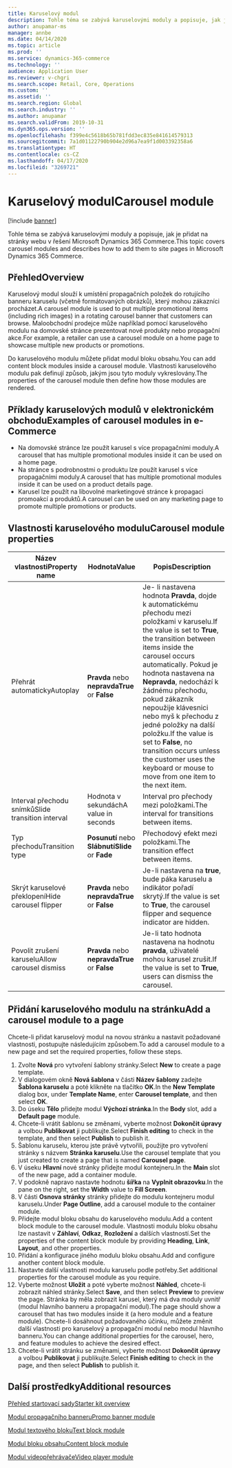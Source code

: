 ```yaml
---
title: Karuselový modul
description: Tohle téma se zabývá karuselovými moduly a popisuje, jak je přidat na stránky webu v řešení Microsoft Dynamics 365 Commerce.
author: anupamar-ms
manager: annbe
ms.date: 04/14/2020
ms.topic: article
ms.prod: ''
ms.service: dynamics-365-commerce
ms.technology: ''
audience: Application User
ms.reviewer: v-chgri
ms.search.scope: Retail, Core, Operations
ms.custom: ''
ms.assetid: ''
ms.search.region: Global
ms.search.industry: ''
ms.author: anupamar
ms.search.validFrom: 2019-10-31
ms.dyn365.ops.version: ''
ms.openlocfilehash: f399e4c5618b65b781fdd3ec835e841614579313
ms.sourcegitcommit: 7a1d01122790b904e2d96a7ea9f1d003392358a6
ms.translationtype: HT
ms.contentlocale: cs-CZ
ms.lasthandoff: 04/17/2020
ms.locfileid: "3269721"
---
```

# <a name="carousel-module"></a><span data-ttu-id="67aff-103">Karuselový modul</span><span class="sxs-lookup"><span data-stu-id="67aff-103">Carousel module</span></span>


[!include [banner](includes/banner.md)]

<span data-ttu-id="67aff-104">Tohle téma se zabývá karuselovými moduly a popisuje, jak je přidat na stránky webu v řešení Microsoft Dynamics 365 Commerce.</span><span class="sxs-lookup"><span data-stu-id="67aff-104">This topic covers carousel modules and describes how to add them to site pages in Microsoft Dynamics 365 Commerce.</span></span>

## <a name="overview"></a><span data-ttu-id="67aff-105">Přehled</span><span class="sxs-lookup"><span data-stu-id="67aff-105">Overview</span></span>

<span data-ttu-id="67aff-106">Karuselový modul slouží k umístění propagačních položek do rotujícího banneru karuselu (včetně formátovaných obrázků), který mohou zákazníci procházet.</span><span class="sxs-lookup"><span data-stu-id="67aff-106">A carousel module is used to put multiple promotional items (including rich images) in a rotating carousel banner that customers can browse.</span></span> <span data-ttu-id="67aff-107">Maloobchodní prodejce může například pomocí karuselového modulu na domovské stránce prezentovat nové produkty nebo propagační akce.</span><span class="sxs-lookup"><span data-stu-id="67aff-107">For example, a retailer can use a carousel module on a home page to showcase multiple new products or promotions.</span></span>

<span data-ttu-id="67aff-108">Do karuselového modulu můžete přidat modul bloku obsahu.</span><span class="sxs-lookup"><span data-stu-id="67aff-108">You can add content block modules inside a carousel module.</span></span> <span data-ttu-id="67aff-109">Vlastnosti karuselového modulu pak definují způsob, jakým jsou tyto moduly vykreslovány.</span><span class="sxs-lookup"><span data-stu-id="67aff-109">The properties of the carousel module then define how those modules are rendered.</span></span>

## <a name="examples-of-carousel-modules-in-e-commerce"></a><span data-ttu-id="67aff-110">Příklady karuselových modulů v elektronickém obchodu</span><span class="sxs-lookup"><span data-stu-id="67aff-110">Examples of carousel modules in e-Commerce</span></span>

- <span data-ttu-id="67aff-111">Na domovské stránce lze použít karusel s více propagačními moduly.</span><span class="sxs-lookup"><span data-stu-id="67aff-111">A carousel that has multiple promotional modules inside it can be used on a home page.</span></span>
- <span data-ttu-id="67aff-112">Na stránce s podrobnostmi o produktu lze použít karusel s více propagačními moduly.</span><span class="sxs-lookup"><span data-stu-id="67aff-112">A carousel that has multiple promotional modules inside it can be used on a product details page.</span></span>
- <span data-ttu-id="67aff-113">Karusel lze použít na libovolné marketingové stránce k propagaci promoakcí a produktů.</span><span class="sxs-lookup"><span data-stu-id="67aff-113">A carousel can be used on any marketing page to promote multiple promotions or products.</span></span>

## <a name="carousel-module-properties"></a><span data-ttu-id="67aff-114">Vlastnosti karuselového modulu</span><span class="sxs-lookup"><span data-stu-id="67aff-114">Carousel module properties</span></span>

| <span data-ttu-id="67aff-115">Název vlastnosti</span><span class="sxs-lookup"><span data-stu-id="67aff-115">Property name</span></span>             | <span data-ttu-id="67aff-116">Hodnota</span><span class="sxs-lookup"><span data-stu-id="67aff-116">Value</span></span>                 | <span data-ttu-id="67aff-117">Popis</span><span class="sxs-lookup"><span data-stu-id="67aff-117">Description</span></span> |
|---------------------------|-----------------------|-------------|
| <span data-ttu-id="67aff-118">Přehrát automaticky</span><span class="sxs-lookup"><span data-stu-id="67aff-118">Autoplay</span></span>                  | <span data-ttu-id="67aff-119">**Pravda** nebo **nepravda**</span><span class="sxs-lookup"><span data-stu-id="67aff-119">**True** or **False**</span></span> | <span data-ttu-id="67aff-120">Je- li nastavena hodnota **Pravda**, dojde k automatickému přechodu mezi položkami v karuselu.</span><span class="sxs-lookup"><span data-stu-id="67aff-120">If the value is set to **True**, the transition between items inside the carousel occurs automatically.</span></span> <span data-ttu-id="67aff-121">Pokud je hodnota nastavena na **Nepravda**, nedochází k žádnému přechodu, pokud zákazník nepoužije klávesnici nebo myš k přechodu z jedné položky na další položku.</span><span class="sxs-lookup"><span data-stu-id="67aff-121">If the value is set to **False**, no transition occurs unless the customer uses the keyboard or mouse to move from one item to the next item.</span></span> |
| <span data-ttu-id="67aff-122">Interval přechodu snímků</span><span class="sxs-lookup"><span data-stu-id="67aff-122">Slide transition interval</span></span> | <span data-ttu-id="67aff-123">Hodnota v sekundách</span><span class="sxs-lookup"><span data-stu-id="67aff-123">A value in seconds</span></span>    | <span data-ttu-id="67aff-124">Interval pro přechody mezi položkami.</span><span class="sxs-lookup"><span data-stu-id="67aff-124">The interval for transitions between items.</span></span> |
| <span data-ttu-id="67aff-125">Typ přechodu</span><span class="sxs-lookup"><span data-stu-id="67aff-125">Transition type</span></span>           | <span data-ttu-id="67aff-126">**Posunutí** nebo **Slábnutí**</span><span class="sxs-lookup"><span data-stu-id="67aff-126">**Slide** or **Fade**</span></span> | <span data-ttu-id="67aff-127">Přechodový efekt mezi položkami.</span><span class="sxs-lookup"><span data-stu-id="67aff-127">The transition effect between items.</span></span> |
| <span data-ttu-id="67aff-128">Skrýt karuselové překlopení</span><span class="sxs-lookup"><span data-stu-id="67aff-128">Hide carousel flipper</span></span>     | <span data-ttu-id="67aff-129">**Pravda** nebo **nepravda**</span><span class="sxs-lookup"><span data-stu-id="67aff-129">**True** or **False**</span></span> | <span data-ttu-id="67aff-130">Je-li nastavena na **true**, bude páka karuselu a indikátor pořadí skrytý.</span><span class="sxs-lookup"><span data-stu-id="67aff-130">If the value is set to **True**, the carousel flipper and sequence indicator are hidden.</span></span> |
| <span data-ttu-id="67aff-131">Povolit zrušení karuselu</span><span class="sxs-lookup"><span data-stu-id="67aff-131">Allow carousel dismiss</span></span>    | <span data-ttu-id="67aff-132">**Pravda** nebo **nepravda**</span><span class="sxs-lookup"><span data-stu-id="67aff-132">**True** or **False**</span></span> | <span data-ttu-id="67aff-133">Je-li tato hodnota nastavena na hodnotu **pravda**, uživatelé mohou karusel zrušit.</span><span class="sxs-lookup"><span data-stu-id="67aff-133">If the value is set to **True**, users can dismiss the carousel.</span></span> |

## <a name="add-a-carousel-module-to-a-page"></a><span data-ttu-id="67aff-134">Přidání karuselového modulu na stránku</span><span class="sxs-lookup"><span data-stu-id="67aff-134">Add a carousel module to a page</span></span>

<span data-ttu-id="67aff-135">Chcete-li přidat karuselový modul na novou stránku a nastavit požadované vlastnosti, postupujte následujícím způsobem.</span><span class="sxs-lookup"><span data-stu-id="67aff-135">To add a carousel module to a new page and set the required properties, follow these steps.</span></span>

1. <span data-ttu-id="67aff-136">Zvolte **Nová** pro vytvoření šablony stránky.</span><span class="sxs-lookup"><span data-stu-id="67aff-136">Select **New** to create a page template.</span></span>
1. <span data-ttu-id="67aff-137">V dialogovém okně **Nová šablona** v části **Název šablony** zadejte **Šablona karuselu** a poté klikněte na tlačítko **OK**.</span><span class="sxs-lookup"><span data-stu-id="67aff-137">In the **New Template** dialog box, under **Template Name**, enter **Carousel template**, and then select **OK**.</span></span>
1. <span data-ttu-id="67aff-138">Do úseku **Tělo** přidejte modul **Výchozí stránka**.</span><span class="sxs-lookup"><span data-stu-id="67aff-138">In the **Body** slot, add a **Default page** module.</span></span>
1. <span data-ttu-id="67aff-139">Chcete-li vrátit šablonu se změnami, vyberte možnost **Dokončit úpravy** a volbou **Publikovat** ji publikujte.</span><span class="sxs-lookup"><span data-stu-id="67aff-139">Select **Finish editing** to check in the template, and then select **Publish** to publish it.</span></span>  
1. <span data-ttu-id="67aff-140">Šablonu karuselu, kterou jste právě vytvořili, použijte pro vytvoření stránky s názvem **Stránka karuselu**.</span><span class="sxs-lookup"><span data-stu-id="67aff-140">Use the carousel template that you just created to create a page that is named **Carousel page**.</span></span>
1. <span data-ttu-id="67aff-141">V úseku **Hlavní** nové stránky přidejte modul kontejneru.</span><span class="sxs-lookup"><span data-stu-id="67aff-141">In the **Main** slot of the new page, add a container module.</span></span> 
1. <span data-ttu-id="67aff-142">V podokně napravo nastavte hodnotu **šířka** na **Vyplnit obrazovku**.</span><span class="sxs-lookup"><span data-stu-id="67aff-142">In the pane on the right, set the **Width** value to **Fill Screen**.</span></span>
1. <span data-ttu-id="67aff-143">V části **Osnova stránky** stránky přidejte do modulu kontejneru modul karuselu.</span><span class="sxs-lookup"><span data-stu-id="67aff-143">Under **Page Outline**, add a carousel module to the container module.</span></span>
1. <span data-ttu-id="67aff-144">Přidejte modul bloku obsahu do karuselového modulu.</span><span class="sxs-lookup"><span data-stu-id="67aff-144">Add a content block module to the carousel module.</span></span> <span data-ttu-id="67aff-145">Vlastnosti modulu bloku obsahu lze nastavit v **Záhlaví**, **Odkaz**, **Rozložení** a dalších vlastností.</span><span class="sxs-lookup"><span data-stu-id="67aff-145">Set the properties of the content block module by providing **Heading**, **Link**, **Layout**, and other properties.</span></span>
1. <span data-ttu-id="67aff-146">Přidání a konfigurace jiného modulu bloku obsahu.</span><span class="sxs-lookup"><span data-stu-id="67aff-146">Add and configure another content block module.</span></span>
1. <span data-ttu-id="67aff-147">Nastavte další vlastnosti modulu karuselu podle potřeby.</span><span class="sxs-lookup"><span data-stu-id="67aff-147">Set additional properties for the carousel module as you require.</span></span>
1. <span data-ttu-id="67aff-148">Vyberte možnost **Uložit** a poté vyberte možnost **Náhled**, chcete-li zobrazit náhled stránky.</span><span class="sxs-lookup"><span data-stu-id="67aff-148">Select **Save**, and then select **Preview** to preview the page.</span></span> <span data-ttu-id="67aff-149">Stránka by měla zobrazit karusel, který má dva moduly uvnitř (modul hlavního banneru a propagační modul).</span><span class="sxs-lookup"><span data-stu-id="67aff-149">The page should show a carousel that has two modules inside it (a hero module and a feature module).</span></span> <span data-ttu-id="67aff-150">Chcete-li dosáhnout požadovaného účinku, můžete změnit další vlastnosti pro karuselový a propagační modul nebo modul hlavního banneru.</span><span class="sxs-lookup"><span data-stu-id="67aff-150">You can change additional properties for the carousel, hero, and feature modules to achieve the desired effect.</span></span>
1. <span data-ttu-id="67aff-151">Chcete-li vrátit stránku se změnami, vyberte možnost **Dokončit úpravy** a volbou **Publikovat** ji publikujte.</span><span class="sxs-lookup"><span data-stu-id="67aff-151">Select **Finish editing** to check in the page, and then select **Publish** to publish it.</span></span>

## <a name="additional-resources"></a><span data-ttu-id="67aff-152">Další prostředky</span><span class="sxs-lookup"><span data-stu-id="67aff-152">Additional resources</span></span>

[<span data-ttu-id="67aff-153">Přehled startovací sady</span><span class="sxs-lookup"><span data-stu-id="67aff-153">Starter kit overview</span></span>](starter-kit-overview.md)

[<span data-ttu-id="67aff-154">Modul propagačního banneru</span><span class="sxs-lookup"><span data-stu-id="67aff-154">Promo banner module</span></span>](add-alert.md)

[<span data-ttu-id="67aff-155">Modul textového bloku</span><span class="sxs-lookup"><span data-stu-id="67aff-155">Text block module</span></span>](add-content-rich-block.md)

[<span data-ttu-id="67aff-156">Modul bloku obsahu</span><span class="sxs-lookup"><span data-stu-id="67aff-156">Content block module</span></span>](add-hero-module.md)

[<span data-ttu-id="67aff-157">Modul videopřehrávače</span><span class="sxs-lookup"><span data-stu-id="67aff-157">Video player module</span></span>](add-video-player.md)
